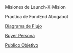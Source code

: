 Misiones de Launch-X-Mision 

Practica de FondEnd 
Abogabot

[Diagrama de Flujo](Abogabot.pdf)

[Buyer Persona](persona.pdf)

[Publico Objetivo](Publico_Objetivo2.pdf)
